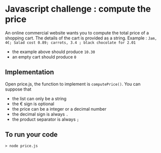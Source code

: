 # Javascript challenge : compute the price

An online commercial website wants you to compute the total price of a shopping cart.
The details of the cart is provided as a string.
Example : `Jam, 4€; Salad cost 0.89; carrots, 3.4 ; black chocolate for 2.01`
* the example above should produce `10.30`
* an empty cart should produce `0`
 
## Implementation
Open price.js, the function to implement is `computePrice()`.
You can suppose that
* the list can only be a string
* the € sign is optional
* the price can be a integer or a decimal number
* the decimal sign is always `.`
* the product separator is always `;`
 
## To run your code
 ```
 > node price.js
 ```